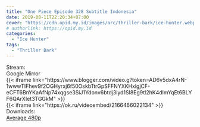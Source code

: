 ```yaml
---
title: "One Piece Episode 328 Subtitle Indonesia"
date: 2019-08-11T22:20:34+07:00
cover: "https://cdn.opid.my.id/images/arc/thriller-bark/ice-hunter.webp" # Optional, cover
# authorlink: https://opid.my.id
categories:
  - "Ice Hunter"
tags:
  - "Thriller Bark"
---
```

<div class="ui menu violet borderless inverted">
  <div class="header item active">
        Stream:
    </div>
  <a class="active item" data-tab="google">
    <i class="google drive icon"></i> Google
  </a>
  <a class="item nounderline" data-tab="mirror">
    <i class="odnoklassniki icon"></i> Mirror
  </a>
</div>
<div class="ui bottom attached tab segment active" style="border:0 !important;" data-tab="google">
{{< iframe link="https://www.blogger.com/video.g?token=AD6v5dxA4rN-1wwwTIFhev9f2OGHyrxj6f50OskbTtrGpSFFNYXKHxlgjCF-eCFT6BnYKaAfNp74xqgse3SiJ1Ydonv6btdj3iyd1Sl8Eg9tl2hK4dlmYqEt6BLYF6QArXIet3TGGkM" >}}
</div>
<div class="ui bottom attached tab segment" style="border:0 !important;" data-tab="mirror">
{{< iframe link="https://ok.ru/videoembed/2166466022134" >}}
</div>
<div class="ui menu violet borderless inverted">
  <div class="header item active">
        Downloads:
    </div>
  <a class="item nounderline" href="https://ouo.io/RY4gfFq" target="_blank" rel="dofollow"><i class="google drive icon"></i>
    Average 480p</a>
</div>